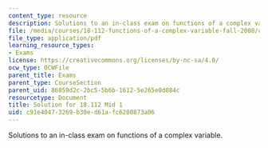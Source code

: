 ```yaml
---
content_type: resource
description: Solutions to an in-class exam on functions of a complex variable.
file: /media/courses/18-112-functions-of-a-complex-variable-fall-2008/c91e40473269b30ed61afc6200873a06_mid2.pdf
file_type: application/pdf
learning_resource_types:
- Exams
license: https://creativecommons.org/licenses/by-nc-sa/4.0/
ocw_type: OCWFile
parent_title: Exams
parent_type: CourseSection
parent_uid: 86059d2c-2bc5-5b6b-1612-5e265e0d084c
resourcetype: Document
title: Solution for 18.112 Mid 1
uid: c91e4047-3269-b30e-d61a-fc6200873a06
---
```

Solutions to an in-class exam on functions of a complex variable.